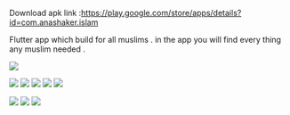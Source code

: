 
Download apk link :https://play.google.com/store/apps/details?id=com.anashaker.islam

Flutter app which build for all muslims . in the app you will find every thing any muslim needed .

  <a href=""><img src="blob:https://imgur.com/37715e83-866b-4475-ba97-ed7035aa5777"></a>

  
	

  <a href="https://play.google.com/store/apps/details?id=com.anashaker.islam">	<img src="https://i.imgur.com/dhIS32K.jpg"></a>
<img src="https://i.imgur.com/B5ZtXAI.jpg">
	<img src="https://i.imgur.com/vbm8gmR.jpg">
	<img src="https://i.imgur.com/fboatJM.jpg">
<a href=""><img src="https://i.imgur.com/PXU3sUG.jpg"></a>
	
  <a href=""><img src="https://i.imgur.com/OpYrp2e.jpg"></a>
  <a href=""><img src="https://i.imgur.com/wNgTZXR.jpg"></a>
  <a href=""><img src="https://i.imgur.com/bpvSiVa.jpg"></a>





